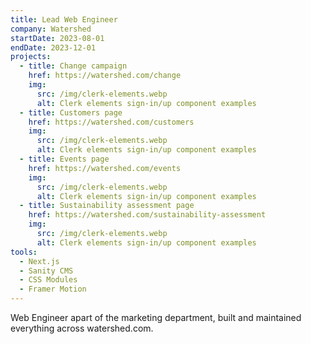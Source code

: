 ```yaml
---
title: Lead Web Engineer
company: Watershed
startDate: 2023-08-01
endDate: 2023-12-01
projects:
  - title: Change campaign
    href: https://watershed.com/change
    img:
      src: /img/clerk-elements.webp
      alt: Clerk elements sign-in/up component examples
  - title: Customers page
    href: https://watershed.com/customers
    img:
      src: /img/clerk-elements.webp
      alt: Clerk elements sign-in/up component examples
  - title: Events page
    href: https://watershed.com/events
    img:
      src: /img/clerk-elements.webp
      alt: Clerk elements sign-in/up component examples
  - title: Sustainability assessment page
    href: https://watershed.com/sustainability-assessment
    img:
      src: /img/clerk-elements.webp
      alt: Clerk elements sign-in/up component examples
tools:
  - Next.js
  - Sanity CMS
  - CSS Modules
  - Framer Motion
---
```


Web Engineer apart of the marketing department, built and maintained everything across watershed.com.

